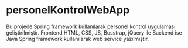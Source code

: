 # personelKontrolWebApp

Bu projede Spring framework kullanılarak personel kontrol uygulaması geliştirilmiştir. Frontend HTML, CSS, JS, Bosstrap, jQuery ile Backend ise Java Spring framework kullanılarak web service yazılmıştır.
